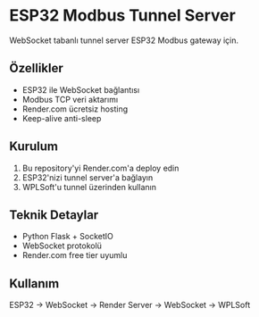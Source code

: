 # ESP32 Modbus Tunnel Server

WebSocket tabanlı tunnel server ESP32 Modbus gateway için.

## Özellikler

- ESP32 ile WebSocket bağlantısı
- Modbus TCP veri aktarımı
- Render.com ücretsiz hosting
- Keep-alive anti-sleep

## Kurulum

1. Bu repository'yi Render.com'a deploy edin
2. ESP32'nizi tunnel server'a bağlayın
3. WPLSoft'u tunnel üzerinden kullanın

## Teknik Detaylar

- Python Flask + SocketIO
- WebSocket protokolü
- Render.com free tier uyumlu

## Kullanım

ESP32 → WebSocket → Render Server → WebSocket → WPLSoft
